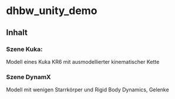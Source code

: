 # dhbw_unity_demo

## Inhalt

### Szene Kuka: 
Modell eines Kuka KR6 mit ausmodellierter kinematischer Kette 

### Szene DynamX
Modell mit wenigen Starrkörper und Rigid Body Dynamics, Gelenke
